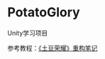 # PotatoGlory
Unity学习项目

参考教程：[《土豆荣耀》重构笔记](https://www.rainbowcyan.com/tutorial/potato-glory/PotatoGloryTutorial-1/)
